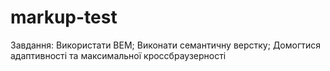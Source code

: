 # markup-test

Завдання: Використати BEM; Виконати семантичну верстку; Домогтися адаптивності
та максимальної кроссбраузерності
